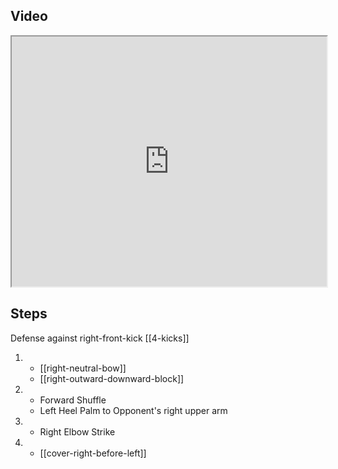 ## Video
<iframe src="https://www.youtube.com/embed/IXZ6kr4VHQw?start=159&end=176" width="100%" height="400"></iframe>

## Steps

Defense against right-front-kick
[[4-kicks]]

1.  - [[right-neutral-bow]]
    - [[right-outward-downward-block]]
2.  - Forward Shuffle
    - Left Heel Palm to Opponent's right upper arm
3.  - Right Elbow Strike
4.  - [[cover-right-before-left]]

